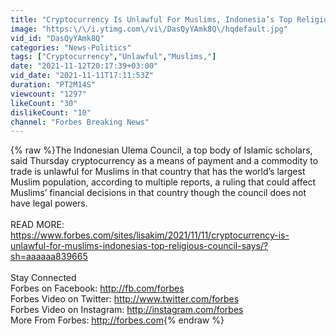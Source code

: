 ```yaml
---
title: "Cryptocurrency Is Unlawful For Muslims, Indonesia’s Top Religious Council Says"
image: "https:\/\/i.ytimg.com\/vi\/DasQyYAmk8Q\/hqdefault.jpg"
vid_id: "DasQyYAmk8Q"
categories: "News-Politics"
tags: ["Cryptocurrency","Unlawful","Muslims,"]
date: "2021-11-12T20:17:39+03:00"
vid_date: "2021-11-11T17:11:53Z"
duration: "PT2M14S"
viewcount: "1297"
likeCount: "30"
dislikeCount: "10"
channel: "Forbes Breaking News"
---
```

{% raw %}The Indonesian Ulema Council, a top body of Islamic scholars, said Thursday cryptocurrency as a means of payment and a commodity to trade is unlawful for Muslims in that country that has the world’s largest Muslim population, according to multiple reports, a ruling that could affect Muslims’ financial decisions in that country though the council does not have legal powers.<br /><br />READ MORE: <a rel="nofollow" target="blank" href="https://www.forbes.com/sites/lisakim/2021/11/11/cryptocurrency-is-unlawful-for-muslims-indonesias-top-religious-council-says/?sh=aaaaaa839665">https://www.forbes.com/sites/lisakim/2021/11/11/cryptocurrency-is-unlawful-for-muslims-indonesias-top-religious-council-says/?sh=aaaaaa839665</a><br /><br />Stay Connected<br />Forbes on Facebook: <a rel="nofollow" target="blank" href="http://fb.com/forbes">http://fb.com/forbes</a><br />Forbes Video on Twitter: <a rel="nofollow" target="blank" href="http://www.twitter.com/forbes">http://www.twitter.com/forbes</a><br />Forbes Video on Instagram: <a rel="nofollow" target="blank" href="http://instagram.com/forbes">http://instagram.com/forbes</a><br />More From Forbes:  <a rel="nofollow" target="blank" href="http://forbes.com">http://forbes.com</a>{% endraw %}
